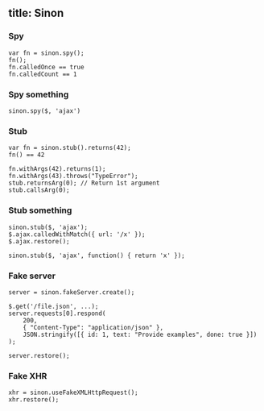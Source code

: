 title: Sinon
---

### Spy

    var fn = sinon.spy();
    fn();
    fn.calledOnce == true
    fn.calledCount == 1

### Spy something

    sinon.spy($, 'ajax')

### Stub

    var fn = sinon.stub().returns(42);
    fn() == 42

    fn.withArgs(42).returns(1);
    fn.withArgs(43).throws("TypeError");
    stub.returnsArg(0); // Return 1st argument
    stub.callsArg(0);

### Stub something

    sinon.stub($, 'ajax');
    $.ajax.calledWithMatch({ url: '/x' });
    $.ajax.restore();

    sinon.stub($, 'ajax', function() { return 'x' });

### Fake server

    server = sinon.fakeServer.create();

    $.get('/file.json', ...);
    server.requests[0].respond(
        200,
        { "Content-Type": "application/json" },
        JSON.stringify([{ id: 1, text: "Provide examples", done: true }])
    );

    server.restore();

### Fake XHR

    xhr = sinon.useFakeXMLHttpRequest();
    xhr.restore();

